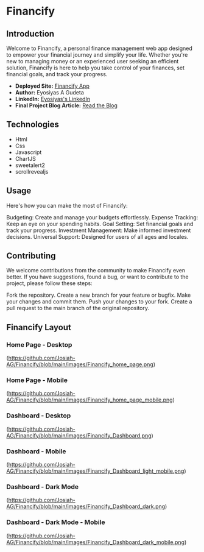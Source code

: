 # Financify

## Introduction

Welcome to Financify, a personal finance management web app designed to empower your financial journey and simplify your life. Whether you're new to managing money or an experienced user seeking an efficient solution, Financify is here to help you take control of your finances, set financial goals, and track your progress.

- **Deployed Site:** [Financify App](https://josiah.tech)
- **Author:** Eyosiyas A Gudeta
- **LinkedIn:** [Eyosiyas's LinkedIn](https://www.linkedin.com/in/eyosiyas-a-gudeta)
- **Final Project Blog Article:** [Read the Blog](https://www.linkedin.com/posts/eyosiyas-a-gudeta_hey-i-am-happy-to-share-share-the-project-activity-7106268007366037504-TIw9?utm_source=share&utm_medium=member_desktop)

## Technologies
- Html
- Css
- Javascript
- ChartJS
- sweetalert2
- scrollrevealjs

## Usage
Here's how you can make the most of Financify:

Budgeting: Create and manage your budgets effortlessly.
Expense Tracking: Keep an eye on your spending habits.
Goal Setting: Set financial goals and track your progress.
Investment Management: Make informed investment decisions.
Universal Support: Designed for users of all ages and locales.

## Contributing
We welcome contributions from the community to make Financify even better. If you have suggestions, found a bug, or want to contribute to the project, please follow these steps:

Fork the repository.
Create a new branch for your feature or bugfix.
Make your changes and commit them.
Push your changes to your fork.
Create a pull request to the main branch of the original repository.


## Financify Layout
### Home Page - Desktop
(https://github.com/Josiah-AG/Financify/blob/main/images/Financify_home_page.png)
### Home Page - Mobile
(https://github.com/Josiah-AG/Financify/blob/main/images/Financify_home_page_mobile.png)
### Dashboard - Desktop 
(https://github.com/Josiah-AG/Financify/blob/main/images/Financify_Dashboard.png)
### Dashboard - Mobile
(https://github.com/Josiah-AG/Financify/blob/main/images/Financify_Dashboard_light_mobile.png)
### Dashboard - Dark Mode
(https://github.com/Josiah-AG/Financify/blob/main/images/Financify_Dashboard_dark.png)

### Dashboard - Dark Mode - Mobile
(https://github.com/Josiah-AG/Financify/blob/main/images/Financify_Dashboard_dark_mobile.png)
